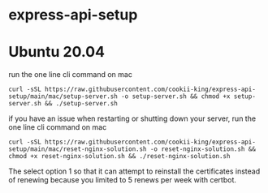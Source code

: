 # express-api-setup

# Ubuntu 20.04
run the one line cli command on mac
```
curl -sSL https://raw.githubusercontent.com/cookii-king/express-api-setup/main/mac/setup-server.sh -o setup-server.sh && chmod +x setup-server.sh && ./setup-server.sh
```

if you have an issue when restarting or shutting down your server,
run the one line cli command on mac
```
curl -sSL https://raw.githubusercontent.com/cookii-king/express-api-setup/main/mac/reset-nginx-solution.sh -o reset-nginx-solution.sh && chmod +x reset-nginx-solution.sh && ./reset-nginx-solution.sh
```

The select option 1 so that it can attempt to reinstall the certificates instead of renewing because you limited to 5 renews per week with certbot.
